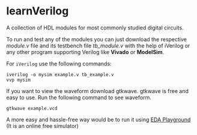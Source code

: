 # learnVerilog

A collection of HDL modules for most commonly studied digital circuits.

To run and test any of the modules you can just download the respective _module.v_ file and its testbench file _tb_module.v_ with the help of iVerilog or any other program supporting Verilog like **Vivado** or **ModelSim**.

For `iVerilog` use the following commands:

```
iverilog -o mysim example.v tb_example.v
vvp mysim
```

If you want to view the waveform download gtkwave. gtkwave is free and easy to use. Run the following command to see waveform.

```
gtkwave example.vcd
```

A more easy and hassle-free way would be to run it using [EDA Playground](https://www.edaplayground.com/) (It is an online free simulator)
